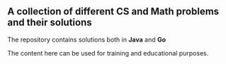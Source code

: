 ## A collection of different CS and Math problems and their solutions

The repository contains solutions both in <b>Java</b> and <b>Go</b>

The content here can be used for training and educational purposes.